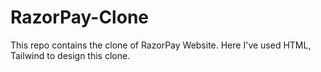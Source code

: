# RazorPay-Clone
This repo contains the clone of RazorPay Website. Here I've used HTML, Tailwind to design this clone.
